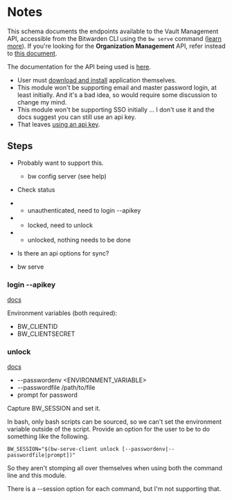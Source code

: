 # Notes

This schema documents the endpoints available to the Vault Management API,
accessible from the Bitwarden CLI using the `bw serve` command ([learn
more](https://bitwarden.com/help/cli/)). If you're looking for the
**Organization Management** API, refer instead to [this
document](https://bitwarden.com/help/api/).

The documentation for the API being used is
[here](https://bitwarden.com/help/vault-management-api/).

* User must [download and
    install](https://bitwarden.com/download/#downloads-command-line-interface)
    application themselves.
* This module won't be supporting email and master password login, at least
    initially. And it's a bad idea, so would require some discussion to change
    my mind.
* This module won't be supporting SSO initially ... I don't use it and the
    docs suggest you can still use an api key.
* That leaves [using an api
    key](https://bitwarden.com/help/cli/#using-an-api-key).

## Steps

* Probably want to support this.
  - bw config server (see help)

* Check status
* - unauthenticated, need to login --apikey
* - locked, need to unlock
* - unlocked, nothing needs to be done

* Is there an api options for sync?
* bw serve

### login --apikey

[docs](https://bitwarden.com/help/cli/#using-an-api-key)

Environment variables (both required):
* BW_CLIENTID
* BW_CLIENTSECRET

### unlock

[docs](https://bitwarden.com/help/cli/#unlock)

* --passwordenv <ENVIRONMENT_VARIABLE>
* --passwordfile /path/to/file
* prompt for password

Capture BW_SESSION and set it.

In bash, only bash scripts can be sourced, so we can't set the environment
variable outside of the script. Provide an option for the user to be to do
something like the following.
```
BW_SESSION="$(bw-serve-client unlock [--passwordenv|--passwordfile|prompt])"
```
So they aren't stomping all over themselves when using both the command line
and this module.

There is a --session option for each command, but I'm not supporting that.
